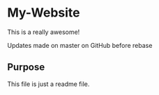 # My-Website

This is a really awesome! 

Updates made on master on GitHub before rebase

## Purpose

This file is just a readme file.
